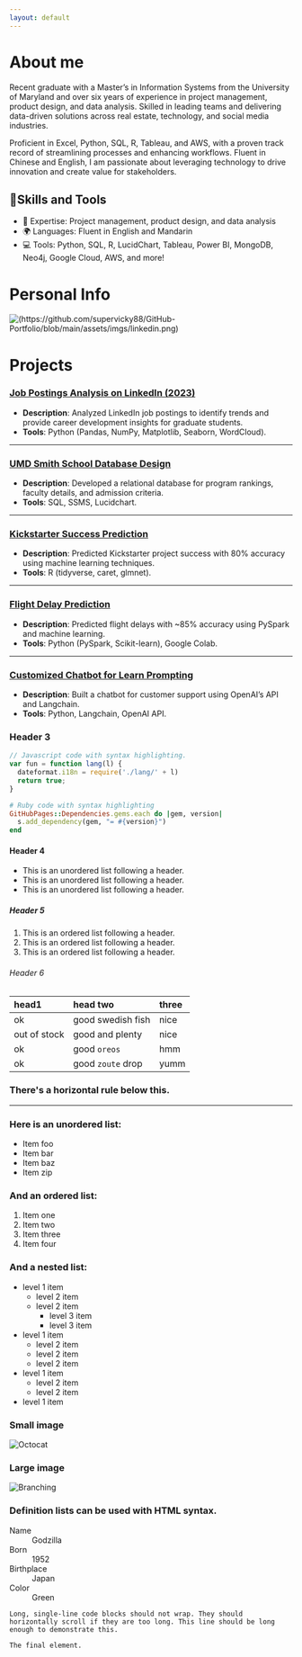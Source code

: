 ```yaml
---
layout: default
---
```


# About me

Recent graduate with a Master’s in Information Systems from the University of Maryland and over six years of experience in project management, product design, and data analysis. Skilled in leading teams and delivering data-driven solutions across real estate, technology, and social media industries.

Proficient in Excel, Python, SQL, R, Tableau, and AWS, with a proven track record of streamlining processes and enhancing workflows. Fluent in Chinese and English, I am passionate about leveraging technology to drive innovation and create value for stakeholders.

## 🚀Skills and Tools
> 
- 🌟 Expertise: Project management, product design, and data analysis
- 🌍 Languages: Fluent in English and Mandarin
- 💻 Tools: Python, SQL, R, LucidChart, Tableau, Power BI, MongoDB, Neo4j, Google Cloud, AWS, and more!
>

# Personal Info

![(https://github.com/supervicky88/GitHub-Portfolio/blob/main/assets/imgs/linkedin.png)](https://www.linkedin.com/in/ningjessicaxu/)

# Projects

### [Job Postings Analysis on LinkedIn (2023)](https://github.com/username/linkedin-job-analysis)
- **Description**: Analyzed LinkedIn job postings to identify trends and provide career development insights for graduate students.
- **Tools**: Python (Pandas, NumPy, Matplotlib, Seaborn, WordCloud).

---

### [UMD Smith School Database Design](https://github.com/username/umd-database-design)
- **Description**: Developed a relational database for program rankings, faculty details, and admission criteria.
- **Tools**: SQL, SSMS, Lucidchart.

---

### [Kickstarter Success Prediction](https://github.com/username/kickstarter-prediction)
- **Description**: Predicted Kickstarter project success with 80% accuracy using machine learning techniques.
- **Tools**: R (tidyverse, caret, glmnet).

---

### [Flight Delay Prediction](https://github.com/username/flight-delay-prediction)
- **Description**: Predicted flight delays with ~85% accuracy using PySpark and machine learning.
- **Tools**: Python (PySpark, Scikit-learn), Google Colab.

---

### [Customized Chatbot for Learn Prompting](https://github.com/username/learn-prompting-chatbot)
- **Description**: Built a chatbot for customer support using OpenAI’s API and Langchain.
- **Tools**: Python, Langchain, OpenAI API.


### Header 3

```js
// Javascript code with syntax highlighting.
var fun = function lang(l) {
  dateformat.i18n = require('./lang/' + l)
  return true;
}
```

```ruby
# Ruby code with syntax highlighting
GitHubPages::Dependencies.gems.each do |gem, version|
  s.add_dependency(gem, "= #{version}")
end
```

#### Header 4

*   This is an unordered list following a header.
*   This is an unordered list following a header.
*   This is an unordered list following a header.

##### Header 5

1.  This is an ordered list following a header.
2.  This is an ordered list following a header.
3.  This is an ordered list following a header.

###### Header 6

| head1        | head two          | three |
|:-------------|:------------------|:------|
| ok           | good swedish fish | nice  |
| out of stock | good and plenty   | nice  |
| ok           | good `oreos`      | hmm   |
| ok           | good `zoute` drop | yumm  |

### There's a horizontal rule below this.

* * *

### Here is an unordered list:

*   Item foo
*   Item bar
*   Item baz
*   Item zip

### And an ordered list:

1.  Item one
1.  Item two
1.  Item three
1.  Item four

### And a nested list:

- level 1 item
  - level 2 item
  - level 2 item
    - level 3 item
    - level 3 item
- level 1 item
  - level 2 item
  - level 2 item
  - level 2 item
- level 1 item
  - level 2 item
  - level 2 item
- level 1 item

### Small image

![Octocat](https://github.githubassets.com/images/icons/emoji/octocat.png)

### Large image

![Branching](https://guides.github.com/activities/hello-world/branching.png)


### Definition lists can be used with HTML syntax.

<dl>
<dt>Name</dt>
<dd>Godzilla</dd>
<dt>Born</dt>
<dd>1952</dd>
<dt>Birthplace</dt>
<dd>Japan</dd>
<dt>Color</dt>
<dd>Green</dd>
</dl>

```
Long, single-line code blocks should not wrap. They should horizontally scroll if they are too long. This line should be long enough to demonstrate this.
```

```
The final element.
```
